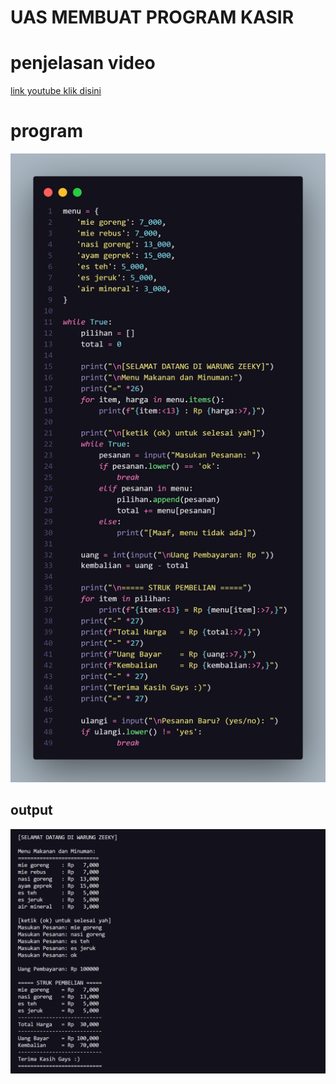 # UAS MEMBUAT PROGRAM KASIR
# penjelasan video
[link youtube klik disini](https://youtu.be/m2jADOWv7GI)
# program
![gambar](dokumentasi/zeeky.png)
## output
![gambar](dokumentasi/ss.png)
